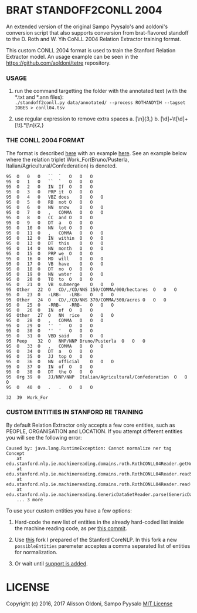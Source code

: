# BRAT STANDOFF2CONLL 2004

An extended version of the original Sampo Pyysalo's and aoldoni's conversion script that also supports conversion from brat-flavored standoff to the D. Roth and W. Yih CoNLL 2004 Relation Extractor training format.

This custom CONLL 2004 format is used to train the Stanford Relation Extractor model. An usage example can be seen in the https://github.com/aoldoni/tetre repository.


### USAGE
1. run the command targetting the folder with the annotated text (with the *.txt and *.ann files):  
  `./standoff2conll.py data/annotated/ --process ROTHANDYIH --tagset IOBES > conll04.tsv`

2. use regular expression to remove extra spaces
 a. [\n]{3,}
 b. [\d]+\t[\d]+[\t].*[\n]{2,}
 
### THE CONLL 2004 FORMAT

The format is described [here](http://cogcomp.cs.illinois.edu/page/resource_view/43) with an example [here](http://cogcomp.cs.illinois.edu/Data/ER/conll04.corp). See an example below where the relation triplet Work_For(Bruno/Pusterla, Italian/Agricultural/Confederation) is denoted.

```
95	O	0	O	``	`	O	O	O
95	O	1	O	``	`	O	O	O
95	O	2	O	IN	If	O	O	O
95	O	3	O	PRP	it	O	O	O
95	O	4	O	VBZ	does	O	O	O
95	O	5	O	RB	not	O	O	O
95	O	6	O	NN	snow	O	O	O
95	O	7	O	,	COMMA	O	O	O
95	O	8	O	CC	and	O	O	O
95	O	9	O	DT	a	O	O	O
95	O	10	O	NN	lot	O	O	O
95	O	11	O	,	COMMA	O	O	O
95	O	12	O	IN	within	O	O	O
95	O	13	O	DT	this	O	O	O
95	O	14	O	NN	month	O	O	O
95	O	15	O	PRP	we	O	O	O
95	O	16	O	MD	will	O	O	O
95	O	17	O	VB	have	O	O	O
95	O	18	O	DT	no	O	O	O
95	O	19	O	NN	water	O	O	O
95	O	20	O	TO	to	O	O	O
95	O	21	O	VB	submerge	O	O	O
95	Other	22	O	CD/,/CD/NNS	150/COMMA/000/hectares	O	O	O
95	O	23	O	-LRB-	-LRB-	O	O	O
95	Other	24	O	CD/,/CD/NNS	370/COMMA/500/acres	O	O	O
95	O	25	O	-RRB-	-RRB-	O	O	O
95	O	26	O	IN	of	O	O	O
95	Other	27	O	NN	rice	O	O	O
95	O	28	O	,	COMMA	O	O	O
95	O	29	O	''	'	O	O	O
95	O	30	O	''	'	O	O	O
95	O	31	O	VBD	said	O	O	O
95	Peop	32	O	NNP/NNP	Bruno/Pusterla	O	O	O
95	O	33	O	,	COMMA	O	O	O
95	O	34	O	DT	a	O	O	O
95	O	35	O	JJ	top	O	O	O
95	O	36	O	NN	official	O	O	O
95	O	37	O	IN	of	O	O	O
95	O	38	O	DT	the	O	O	O
95	Org	39	O	JJ/NNP/NNP	Italian/Agricultural/Confederation	O	O	O
95	O	40	O	.	.	O	O	O

32	39	Work_For
```


### CUSTOM ENTITIES IN STANFORD RE TRAINING

By default Relation Extractor only accepts a few core entities, such as PEOPLE, ORGANISATION and LOCATION. If you attempt different entities you will see the following error:
```
Caused by: java.lang.RuntimeException: Cannot normalize ner tag Concept
	at edu.stanford.nlp.ie.machinereading.domains.roth.RothCONLL04Reader.getNormalizedNERTag(RothCONLL04Reader.java:85)
	at edu.stanford.nlp.ie.machinereading.domains.roth.RothCONLL04Reader.readSentence(RothCONLL04Reader.java:148)
	at edu.stanford.nlp.ie.machinereading.domains.roth.RothCONLL04Reader.read(RothCONLL04Reader.java:56)
	at edu.stanford.nlp.ie.machinereading.GenericDataSetReader.parse(GenericDataSetReader.java:132)
	... 3 more
```

To use your custom entities you have a few options:

1) Hard-code the new list of entities in the already hard-coded list inside the machine reading code, as per [this commit](https://github.com/aoldoni/stanford-corenlp/commit/ae6782266cb40629aefcecbab397da47f808abc3).

2) Use [this](https://github.com/aoldoni/stanford-corenlp/) fork I prepared of the Stanford CoreNLP. In this fork a new `possibleEntities` paremeter acceptes a comma separated list of entities for normalization.

3) Or wait until [support is added](https://github.com/stanfordnlp/CoreNLP/issues/359).

# LICENSE

Copyright (c) 2016, 2017 Alisson Oldoni, Sampo Pyysalo [MIT License](LICENSE)
